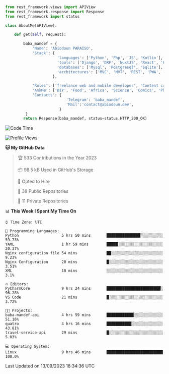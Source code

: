 ###
```python
from rest_framework.views import APIView
from rest_framework.response import Response
from rest_framework import status

class AboutMe(APIView):

    def get(self, request):

        baba_mandef = {
            'Name': 'Abiodoun PARAISO',
            'Stack': {
                       'languages': ['Python', 'Php', 'JS', 'Kotlin'],
                       'tools': ['Django', 'DRF', 'NuxtJS', 'React', 'Kotlin', 'Electron'],
                       'databases': ['Mysql', 'Postgresql', 'Sqlite'],
                       'architectures': ['MVC', 'MVT', 'REST', 'PWA', 'SPA', 'MicroServices']
                     },

            'Roles': ['freelance web and mobile developer', 'Content creator', 'Teacher', 'Mentor'],
            'AskMe': ['DIY', 'Food', 'Africa', 'Science', 'Comics', 'Photography', 'Tech', 'Programming'],
            'Contacts': {
                           'Telegram': 'baba_mandef',
                           'Mail':'contact@abiodoun.dev',
                        }
         }
        return Response(baba_mandef, status=status.HTTP_200_OK)

```                    

<!--START_SECTION:waka-->
![Code Time](http://img.shields.io/badge/Code%20Time-767%20hrs%2056%20mins-blue)

![Profile Views](http://img.shields.io/badge/Profile%20Views-0-blue)

**🐱 My GitHub Data** 

> 🏆 533 Contributions in the Year 2023
 > 
> 📦 98.5 kB Used in GitHub's Storage 
 > 
> 💼 Opted to Hire
 > 
> 📜 38 Public Repositories 
 > 
> 🔑 11 Private Repositories  
 > 
📊 **This Week I Spent My Time On** 

```text
⌚︎ Time Zone: UTC

💬 Programming Languages: 
Python                   5 hrs 50 mins       ███████████████░░░░░░░░░░   59.73% 
YAML                     1 hr 59 mins        █████░░░░░░░░░░░░░░░░░░░░   20.37% 
Nginx configuration file 54 mins             ██░░░░░░░░░░░░░░░░░░░░░░░   9.23% 
Nginx Configuration      20 mins             █░░░░░░░░░░░░░░░░░░░░░░░░   3.51% 
XML                      18 mins             ░░░░░░░░░░░░░░░░░░░░░░░░░   3.1%

🔥 Editors: 
PyCharmCore              9 hrs 24 mins       ████████████████████████░   96.28% 
VS Code                  21 mins             █░░░░░░░░░░░░░░░░░░░░░░░░   3.72%

🐱‍💻 Projects: 
baba-mandef-api          4 hrs 59 mins       ████████████░░░░░░░░░░░░░   51.16% 
quatro                   4 hrs 16 mins       ███████████░░░░░░░░░░░░░░   43.81% 
travel-service-api       29 mins             █░░░░░░░░░░░░░░░░░░░░░░░░   5.03%

💻 Operating System: 
Linux                    9 hrs 46 mins       █████████████████████████   100.0%

```


 Last Updated on 13/09/2023 18:34:36 UTC
<!--END_SECTION:waka-->
